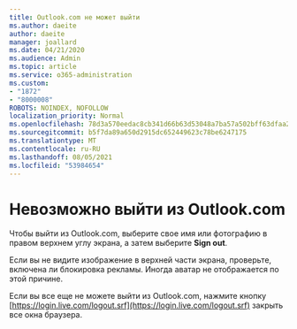 ```yaml
---
title: Outlook.com не может выйти
ms.author: daeite
author: daeite
manager: joallard
ms.date: 04/21/2020
ms.audience: Admin
ms.topic: article
ms.service: o365-administration
ms.custom:
- "1872"
- "8000008"
ROBOTS: NOINDEX, NOFOLLOW
localization_priority: Normal
ms.openlocfilehash: 78d3a570eedac8cb341d66b63d53048a7ba57a502bff63dfaa2148e087390289
ms.sourcegitcommit: b5f7da89a650d2915dc652449623c78be6247175
ms.translationtype: MT
ms.contentlocale: ru-RU
ms.lasthandoff: 08/05/2021
ms.locfileid: "53984654"
---
```

# <a name="unable-to-sign-out-of-outlookcom"></a>Невозможно выйти из Outlook.com

Чтобы выйти из Outlook.com, выберите свое имя или фотографию в правом верхнем углу экрана, а затем выберите **Sign out**.

Если вы не видите изображение в верхней части экрана, проверьте, включена ли блокировка рекламы. Иногда аватар не отображается по этой причине.

Если вы все еще не можете выйти из Outlook.com, нажмите кнопку [https://login.live.com/logout.srf](https://login.live.com/logout.srf) закрыть все окна браузера.